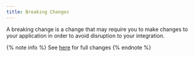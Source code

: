 ```yaml
---
title: Breaking Changes
---
```


A breaking change is a change that may require you to make changes to your application in order to avoid disruption to your integration.

{% note info %}
See [here](https://github.com/WinUICommunity/WinUICommunity/releases) for full changes
{% endnote %}

